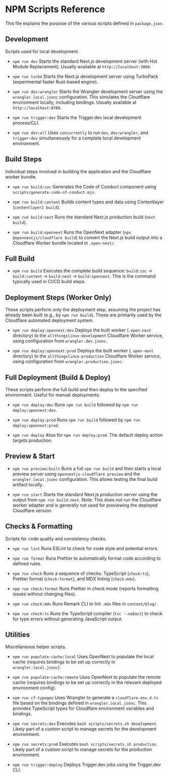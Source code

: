 # NPM Scripts Reference

This file explains the purpose of the various scripts defined in `package.json`.

## Development

Scripts used for local development.

- `npm run dev`
  Starts the standard Next.js development server (with Hot Module Replacement). Usually available at `http://localhost:3000`.

- `npm run turbo`
  Starts the Next.js development server using TurboPack (experimental faster Rust-based engine).

- `npm run dev:wrangler`
  Starts the Wrangler development server using the `wrangler.local.jsonc` configuration. This simulates the Cloudflare environment locally, including bindings. Usually available at `http://localhost:8788`.

- `npm run trigger:dev`
  Starts the Trigger.dev local development process/CLI.

- `npm run dev:all`
  Uses `concurrently` to run `dev`, `dev:wrangler`, and `trigger:dev` simultaneously for a complete local development environment.

## Build Steps

Individual steps involved in building the application and the Cloudflare worker bundle.

- `npm run build:coc`
  Generates the Code of Conduct component using `scripts/generate-code-of-conduct.mjs`.

- `npm run build:content`
  Builds content types and data using Contentlayer (`contentlayer2 build`).

- `npm run build:next`
  Runs the standard Next.js production build (`next build`).

- `npm run build:opennext`
  Runs the OpenNext adapter (`npx @opennextjs/cloudflare build`) to convert the Next.js build output into a Cloudflare Worker bundle located in `.open-next/`.

## Full Build

- `npm run build`
  Executes the complete build sequence: `build:coc` -> `build:content` -> `build:next` -> `build:opennext`. This is the command typically used in CI/CD build steps.

## Deployment Steps (Worker Only)

These scripts perform _only_ the deployment step, assuming the project has already been built (e.g., by `npm run build`). These are primarily used by the Cloudflare automated deployment system.

- `npm run deploy:opennext:dev`
  Deploys the built worker (`.open-next` directory) to the `allthingslinux-development` Cloudflare Worker service, using configuration from `wrangler.dev.jsonc`.

- `npm run deploy:opennext:prod`
  Deploys the built worker (`.open-next` directory) to the `allthingslinux-production` Cloudflare Worker service, using configuration from `wrangler.production.jsonc`.

## Full Deployment (Build & Deploy)

These scripts perform the full build _and_ then deploy to the specified environment. Useful for manual deployments.

- `npm run deploy:dev`
  Runs `npm run build` followed by `npm run deploy:opennext:dev`.

- `npm run deploy:prod`
  Runs `npm run build` followed by `npm run deploy:opennext:prod`.

- `npm run deploy`
  Alias for `npm run deploy:prod`. The default deploy action targets production.

## Preview & Start

- `npm run preview:built`
  Runs a full `npm run build` and then starts a local preview server using `opennextjs-cloudflare preview` and the `wrangler.local.jsonc` configuration. This allows testing the final build artifact locally.

- `npm run start`
  Starts the standard Next.js production server using the output from `npm run build:next`. Note: This does _not_ run the Cloudflare worker adapter and is generally not used for previewing the deployed Cloudflare version.

## Checks & Formatting

Scripts for code quality and consistency checks.

- `npm run lint`
  Runs ESLint to check for code style and potential errors.

- `npm run format`
  Runs Prettier to automatically format code according to defined rules.

- `npm run check`
  Runs a sequence of checks: TypeScript (`check:ts`), Prettier format (`check:format`), and MDX linting (`check:mdx`).

- `npm run check:format`
  Runs Prettier in check mode (reports formatting issues without changing files).

- `npm run check:mdx`
  Runs Remark CLI to lint `.mdx` files in `content/blog/`.

- `npm run check:ts`
  Runs the TypeScript compiler (`tsc --noEmit`) to check for type errors without generating JavaScript output.

## Utilities

Miscellaneous helper scripts.

- `npm run populate-cache:local`
  Uses OpenNext to populate the local cache (requires bindings to be set up correctly in `wrangler.local.jsonc`).

- `npm run populate-cache:remote`
  Uses OpenNext to populate the remote cache (requires bindings to be set up correctly in the relevant deployed environment config).

- `npm run cf-typegen`
  Uses Wrangler to generate a `cloudflare-env.d.ts` file based on the bindings defined in `wrangler.local.jsonc`. This provides TypeScript types for Cloudflare environment variables and bindings.

- `npm run secrets:dev`
  Executes `bash scripts/secrets.sh development`. Likely part of a custom script to manage secrets for the development environment.

- `npm run secrets:prod`
  Executes `bash scripts/secrets.sh production`. Likely part of a custom script to manage secrets for the production environment.

- `npm run trigger:deploy`
  Deploys Trigger.dev jobs using the Trigger.dev CLI.

